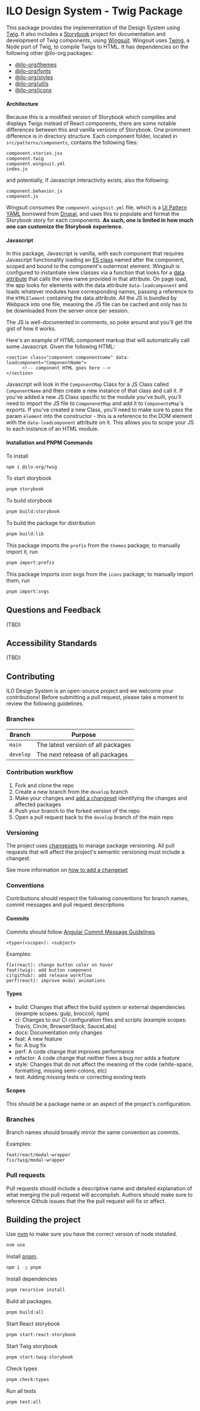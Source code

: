 # ILO Design System - Twig Package

This package provides the implementation of the Design System using [Twig](https://twig.symfony.com/doc/). It also includes a [Storybook](https://storybook.js.org/) project for documentation and development of Twig components, using [Wingsuit](https://wingsuit-designsystem.github.io/). Wingsuit uses [Twing](https://www.npmjs.com/package/twing), a Node port of Twig, to compile Twigs to HTML. It has dependencies on the following other @ilo-org packages:

- [@ilo-org/themes](./packages/themes)
- [@ilo-org/fonts](./packages/fonts)
- [@ilo-org/styles](./packages/styles)
- [@ilo-org/utils](./packages/utils)
- [@ilo-org/icons](./packages/icons)

#### Architecture

Because this is a modified version of Storybook which compliles and displays Twigs instead of React components, there are some notable differences between this and vanilla versions of Storybook. One prominent difference is in directory structure. Each component folder, located in `src/patterns/components`, contains the following files:

```
component.stories.jsx
component.twig
component.wingsuit.yml
index.js
```

and potentially, if Javascript interactivity exists, also the following:

```
component.behavior.js
component.js
```

Wingsuit consumes the `component.wingsuit.yml` file, which is a [UI Pattern YAML](https://wingsuit-designsystem.github.io/components/wingsuit/) borrowed from [Drupal](https://www.drupal.org/project/ui_patterns_settings), and uses this to populate and format the Storybook story for each components. **As such, one is limited in how much one can customize the Storybook experience.**

#### Javascript

In this package, Javascript is vanilla, with each component that requires Javascript functionality loading an [ES class](https://developer.mozilla.org/en-US/docs/Web/JavaScript/Reference/Classes) named after the component, scoped and bound to the component's outermost element. Wingsuit is configured to instantiate view classes via a function that looks for a [data attribute](https://developer.mozilla.org/en-US/docs/Learn/HTML/Howto/Use_data_attributes) that calls the view name provided in that attribute. On page load, the app looks for elements with the data attribute `data-loadcomponent` and loads whatever modules have corresponding names, passing a reference to the `HTMLElement` containing the data attribute. All the JS is bundled by Webpack into one file, meaning the JS file can be cached and only has to be downloaded from the server once per session.

The JS is well-documented in comments, so poke around and you'll get the gist of how it works.

Here's an example of HTML component markup that will automatically call some Javascript. Given the following HTML:

```
<section class="component componentname" data-loadcomponent="ComponentName">
      <!-- component HTML goes here -->
</section>
```

Javascript will look in the `ComponentMap` Class for a JS Class called `ComponentName` and then create a new instance of that class and call it. If you've added a new JS Class specific to the module you've built, you'll need to import the JS file to `ComponenetMap` and add it to `ComponenteMap`'s exports. If you've created a new Class, you'll need to make sure to pass the param `element` into the constructor - this is a reference to the DOM element with the `data-loadcomponent` attribute on it. This allows you to scope your JS to each instance of an HTML module.

#### Installation and PNPM Commands

To install

```bash
npm i @ilo-org/twig
```

To start storybook

```bash
pnpm storybook
```

To build storybook

```bash
pnpm build:storybook
```

To build the package for distribution

```bash
pnpm build:lib
```

This package imports the `prefix` from the `themes` package; to manually import it, run

```bash
pnpm import:prefix
```

This package imports icon svgs from the `icons` package; to manually import them, run

```bash
pnpm import:svgs
```

## Questions and Feedback

(TBD)

## Accessibility Standards

(TBD)

## Contributing

ILO Design System is an open-source project and we welcome your contributions! Before submitting a pull request, please take a moment to review the following guidelines.

### Branches

| Branch    | Purpose                            |
| --------- | ---------------------------------- |
| `main`    | The latest version of all packages |
| `develop` | The next release of all packages   |

### Contribution workflow

1. Fork and clone the repo
2. Create a new branch from the `develop` branch
3. Make your changes and [add a changeset](#versioning) identifying the changes and affected packages
4. Push your branch to the forked version of the repo
5. Open a pull request back to the `develop` branch of the main repo

### Versioning

The project uses [changesets](https://github.com/changesets/changesets) to manage package versioning. All pull requests that will affect the project's semantic versioning must include a changest.

See more information on [how to add a changeset](https://github.com/changesets/changesets/blob/main/docs/adding-a-changeset.md)

### Conventions

Contributions should respect the following conventions for branch names, commit messages and pull request descriptions

#### Commits

Commits should follow [Angular Commit Message Guidelines](https://github.com/angular/angular/blob/22b96b9/CONTRIBUTING.md#commit).

```
<type>(<scope>): <subject>
```

Examples:

```
fix(react): change button color on hover
feat(twig): add button component
ci(github): add release workflow
perf(react): improve modal animations
```

#### Types

- build: Changes that affect the build system or external dependencies (example scopes: gulp, broccoli, npm)
- ci: Changes to our CI configuration files and scripts (example scopes: Travis, Circle, BrowserStack, SauceLabs)
- docs: Documentation only changes
- feat: A new feature
- fix: A bug fix
- perf: A code change that improves performance
- refactor: A code change that neither fixes a bug nor adds a feature
- style: Changes that do not affect the meaning of the code (white-space, formatting, missing semi-colons, etc)
- test: Adding missing tests or correcting existing tests

#### Scopes

This should be a package name or an aspect of the project's configuration.

### Branches

Branch names should broadly mirror the same convention as commits.

Examples:

```
feat/react/modal-wrapper
fix/twig/modal-wrapper
```

### Pull requests

Pull requests should include a descriptive name and detailed explanation of what merging the pull request will accomplish. Authors should make sure to reference Github issues that the the pull request will fix or affect.

## Building the project

Use [nvm](https://github.com/nvm-sh/nvm) to make sure you have the correct version of node installed.

```bash
nvm use
```

Install [pnpm](https://pnpm.io/).

```bash
npm i -g pnpm
```

Install dependencies

```bash
pnpm recursive install
```

Build all packages.

```bash
pnpm build:all
```

Start React storybook

```bash
pnpm start:react-storybook
```

Start Twig storybook

```bash
pnpm start:twig-storybook
```

Check types

```bash
pnpm check:types
```

Run all tests

```bash
pnpm test:all
```
